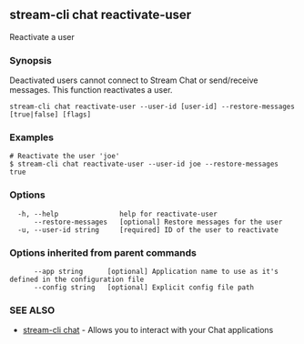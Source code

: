 ## stream-cli chat reactivate-user

Reactivate a user

### Synopsis

Deactivated users cannot connect to Stream Chat or send/receive messages.
This function reactivates a user.


```
stream-cli chat reactivate-user --user-id [user-id] --restore-messages [true|false] [flags]
```

### Examples

```
# Reactivate the user 'joe'
$ stream-cli chat reactivate-user --user-id joe --restore-messages true

```

### Options

```
  -h, --help               help for reactivate-user
      --restore-messages   [optional] Restore messages for the user
  -u, --user-id string     [required] ID of the user to reactivate
```

### Options inherited from parent commands

```
      --app string      [optional] Application name to use as it's defined in the configuration file
      --config string   [optional] Explicit config file path
```

### SEE ALSO

* [stream-cli chat](stream-cli_chat.md)	 - Allows you to interact with your Chat applications

